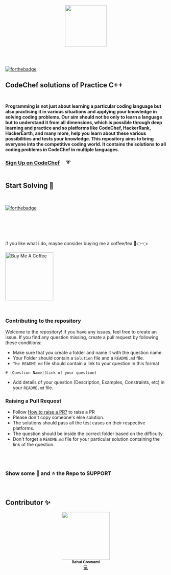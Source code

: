 <p align="center">
   <img src="https://s3.amazonaws.com/codechef_shared/sites/all/themes/abessive/logo.svg" alt="" height="130px" >
</p>
<br><br><be>
 

  [![forthebadge](https://forthebadge.com/images/badges/made-with-c-plus-plus.svg)](https://forthebadge.com)

##  CodeChef solutions of Practice C++ <br><br>

#### Programming is not just about learning a particular coding language but also practising it in various situations and applying your knowledge in solving coding problems. Our aim should not be only to learn a language but to understand it from all dimensions, which is possible through deep learning and practice and so platforms like CodeChef, HackerRank, HackerEarth, and many more, help you learn about these various possibilities and tests your knowledge. This repository aims to bring everyone into the competitive coding world. It contains the solutions to all coding problems in CodeChef in multiple languages.
 
 
### [Sign Up on CodeChef](https://www.codechef.com/signup) &nbsp; &nbsp; :curly_loop:   <br><br>
 
## Start Solving  :triangular_flag_on_post:
 
<br>

[![forthebadge](https://forthebadge.com/images/badges/powered-by-coffee.svg)](https://forthebadge.com)

<br>



<br><br>

if you like what i do, maybe consider buying me a coffee/tea 🥺👉👈

<a href="https://www.buymeacoffee.com/CodingWizard2001" target="_blank"><img src="https://cdn.buymeacoffee.com/buttons/v2/default-red.png" alt="Buy Me A Coffee" width="150" ></a>

<br> 

### Contributing to the repository

Welcome to the repository! If you have any issues, feel free to create an issue.
If you find any question missing, create a pull request by following these conditions:
- Make sure that you create a folder and name it with the question name.
- Your Folder should contain a ```Solution``` file and a ```README.md``` file.
- ```The README.md``` file should contain a link to your question in this format
```
# [Question Name](Link of your question)
```
- Add details of your question (Description, Examples, Constraints, etc) in your ```README.md``` file.


### Raising a Pull Request 

- Follow [How to raise a PR?](https://www.digitalocean.com/community/tutorials/how-to-create-a-pull-request-on-github) to raise a PR
- Please don't copy someone's else solution.
- The solutions should pass all the test cases on their respective platforms.
- The question should be inside the correct folder based on the difficulty.
- Don't forget a ```README.md``` file for your particular solution containing the link of the question. 

<br><br>
 
### Show some :green_heart: and :star: the Repo to SUPPORT 

<br>

## Contributor ✨

<p align = "center">
<img src = "https://w0.peakpx.com/wallpaper/766/843/HD-wallpaper-cool-anime-boy-mirror-selfie-animation.jpg" width="150px;" alt=""/><br /><sub><b>Rahul Goswami</b></sub></a><br /><a href="https://github.com/CodingWizard2001" title="Code">💻
</p>
